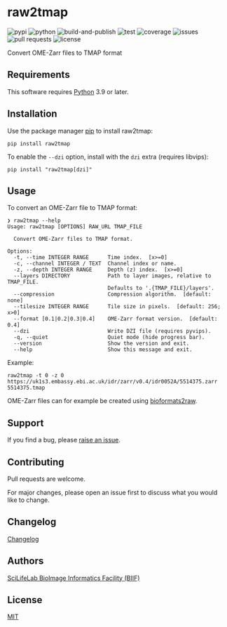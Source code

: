 # raw2tmap

![pypi](https://img.shields.io/pypi/v/raw2tmap?label=pypi&link=https%3A%2F%2Fpypi.org%2Fproject%2Fraw2tmap%2F)
![python](https://img.shields.io/pypi/pyversions/raw2tmap?label=python&link=https%3A%2F%2Fwww.python.org)
![build-and-publish](https://img.shields.io/github/actions/workflow/status/TissUUmaps/raw2tmap/build-and-publish.yml?label=build-and-publish&link=https%3A%2F%2Fgithub.com%2FTissUUmaps%2Fraw2tmap%2Factions%2Fworkflows%2Fbuild-and-publish.yml)
![test](https://img.shields.io/github/actions/workflow/status/TissUUmaps/raw2tmap/test.yml?label=test&link=https%3A%2F%2Fgithub.com%2FTissUUmaps%2Fraw2tmap%2Factions%2Fworkflows%2Ftest.yml)
![coverage](https://img.shields.io/codecov/c/gh/TissUUmaps/raw2tmap?label=coverage&link=https%3A%2F%2Fapp.codecov.io%2Fgh%2FTissUUmaps%2Fraw2tmap)
![issues](https://img.shields.io/github/issues/TissUUmaps/raw2tmap?label=issues&link=https%3A%2F%2Fgithub.com%2FTissUUmaps%2Fraw2tmap%2Fissues)
![pull requests](https://img.shields.io/github/issues-pr/TissUUmaps/raw2tmap?label=pull%20requests&link=https%3A%2F%2Fgithub.com%2FTissUUmaps%2Fraw2tmap%2Fpulls)
![license](https://img.shields.io/github/license/TissUUmaps/raw2tmap?label=license&link=https%3A%2F%2Fgithub.com%2FTissUUmaps%2Fraw2tmap%2Fblob%2Fmain%2FLICENSE)

Convert OME-Zarr files to TMAP format

## Requirements

This software requires [Python](https://www.python.org) 3.9 or later.

## Installation

Use the package manager [pip](https://pip.pypa.io) to install raw2tmap:

    pip install raw2tmap

To enable the `--dzi` option, install with the `dzi` extra (requires libvips):

    pip install "raw2tmap[dzi]"

## Usage

To convert an OME-Zarr file to TMAP format:

    ❯ raw2tmap --help
    Usage: raw2tmap [OPTIONS] RAW_URL TMAP_FILE

      Convert OME-Zarr files to TMAP format.

    Options:
      -t, --time INTEGER RANGE      Time index.  [x>=0]
      -c, --channel INTEGER / TEXT  Channel index or name.
      -z, --depth INTEGER RANGE     Depth (z) index.  [x>=0]
      --layers DIRECTORY            Path to layer images, relative to TMAP_FILE.
                                    Defaults to '.{TMAP_FILE}/layers'.
      --compression                 Compression algorithm.  [default: none]
      --tilesize INTEGER RANGE      Tile size in pixels.  [default: 256; x>0]
      --format [0.1|0.2|0.3|0.4]    OME-Zarr format version.  [default: 0.4]
      --dzi                         Write DZI file (requires pyvips).
      -q, --quiet                   Quiet mode (hide progress bar).
      --version                     Show the version and exit.
      --help                        Show this message and exit.

Example:

    raw2tmap -t 0 -z 0 https://uk1s3.embassy.ebi.ac.uk/idr/zarr/v0.4/idr0052A/5514375.zarr 5514375.tmap

OME-Zarr files can for example be created using [bioformats2raw](https://github.com/glencoesoftware/bioformats2raw).

## Support

If you find a bug, please [raise an issue](https://github.com/TissUUmaps/raw2tmap/issues/new).

## Contributing

Pull requests are welcome.

For major changes, please open an issue first to discuss what you would like to change.

## Changelog

[Changelog](https://github.com/TissUUmaps/raw2tmap/blob/main/CHANGELOG.md)

## Authors

[SciLifeLab BioImage Informatics Facility (BIIF)](https://biifsweden.github.io)

## License

[MIT](https://github.com/TissUUmaps/raw2tmap/blob/main/LICENSE)
